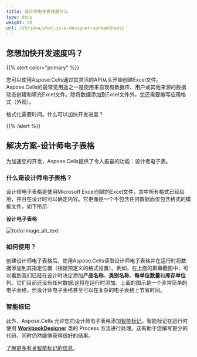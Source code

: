 ```yaml
---
title: 设计师电子表格是什么
type: docs
weight: 50
url: /zh/java/what-is-a-designer-spreadsheet/
---
```


## **您想加快开发速度吗？**

{{% alert color="primary" %}}

您可以使用Aspose.Cells通过其灵活的API从头开始创建Excel文件。 Aspose.Cells的最常见用途之一是使用来自现有数据库、用户或其他来源的数据动态创建和填充Excel文件。除将数据添加到Excel文件外，您还需要编写应用格式（外观）。

格式化需要时间。什么可以加快开发进度？

{{% /alert %}}

## **解决方案-设计师电子表格**

为加速您的开发，Aspose.Cells提供了令人振奋的功能：设计者电子表。

### **什么是设计师电子表格？**

设计师电子表格是使用Microsoft Excel创建的Excel文件，其中所有格式已经应用，并且在设计时可以确定内容。它更像是一个不包含任何数据而仅包含格式的模板文件，如下所示:

**设计电子表格**

![todo:image_alt_text](what-is-a-designer-spreadsheet_1.png)

### **如何使用？**

创建设计师电子表格后，使用Aspose.Cells读取设计师电子表格并在运行时将数据添加到其指定位置（根据预定义的格式设置）。例如，在上面的屏幕截图中，可以看到我们已经在设计时决定添加**产品名称**、**类别名称**、**每单位数量**和**库存单位**列。它们目前还没有任何数据:这将在运行时添加。上面的图示是一个非常简单的电子表格，但设计师电子表格甚至可以在复杂的电子表格上节省时间。

### **智能标记**

此外，Aspose.Cells 允许您向设计师电子表格添加[智能标记](/cells/zh/java/smart-markers/)。智能标记在运行时使用 [**WorkbookDesigner**](https://reference.aspose.com/cells/java/com.aspose.cells/workbookdesigner) 类的 Process 方法进行处理。这有助于您编写更少的代码，同时仍然能够获得很好的结果。

[了解更多有关智能标记的信息](/cells/zh/java/smart-markers/)。
